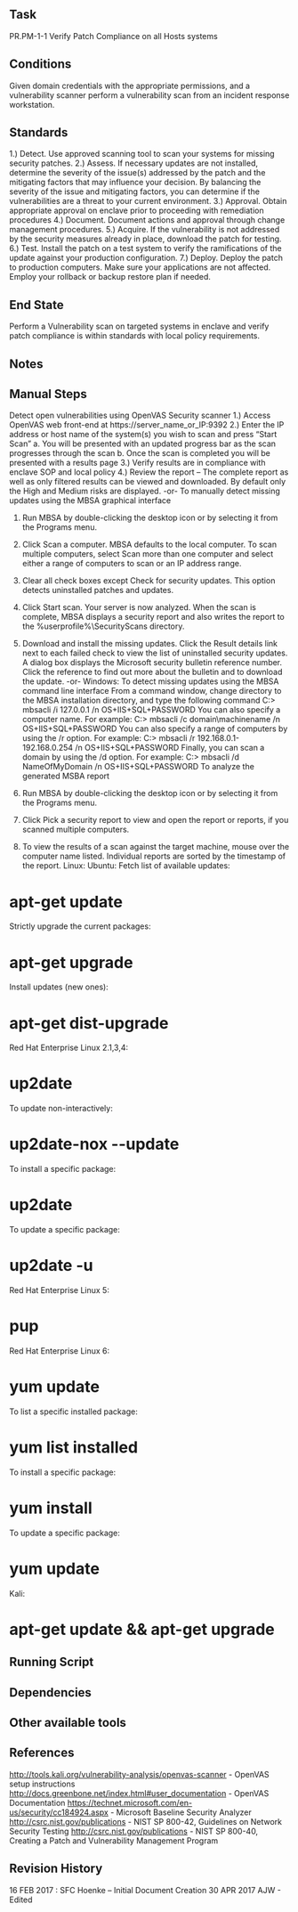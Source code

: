 ## Task

PR.PM-1-1 Verify Patch Compliance on all Hosts systems
## Conditions

Given domain credentials with the appropriate permissions, and a vulnerability scanner perform a vulnerability scan from an incident response workstation.
## Standards

1.) Detect. Use approved scanning tool to scan your systems for missing security patches.
2.) Assess. If necessary updates are not installed, determine the severity of the issue(s) addressed by the patch and the mitigating factors that may influence your decision. By balancing the severity of the issue and mitigating factors, you can determine if the vulnerabilities are a threat to your current environment.
3.) Approval. Obtain appropriate approval on enclave prior to proceeding with remediation procedures
4.) Document. Document actions and approval through change management procedures.
5.) Acquire. If the vulnerability is not addressed by the security measures already in place, download the patch for testing.
6.) Test. Install the patch on a test system to verify the ramifications of the update against your production configuration.
7.) Deploy. Deploy the patch to production computers. Make sure your applications are not affected. Employ your rollback or backup restore plan if needed.
## End State

Perform a Vulnerability scan on targeted systems in enclave and verify patch compliance is within standards with local policy requirements.
## Notes

## Manual Steps

Detect open vulnerabilities using OpenVAS Security scanner
1.) Access OpenVAS web front-end at https://server_name_or_IP:9392
2.) Enter the IP address or host name of the system(s) you wish to scan and press “Start Scan”
a. You will be presented with an updated progress bar as the scan progresses through the scan
b. Once the scan is completed you will be presented with a results page
3.) Verify results are in compliance with enclave SOP and local policy
4.) Review the report – The complete report as well as only filtered results can be viewed and downloaded. By default only the High and Medium risks are displayed.
-or-
To manually detect missing updates using the MBSA graphical interface
1. Run MBSA by double-clicking the desktop icon or by selecting it from the Programs menu.
2. Click Scan a computer. MBSA defaults to the local computer. To scan multiple computers, select Scan more than one computer and select either a range of computers to scan or an IP address range.
3. Clear all check boxes except Check for security updates. This option detects uninstalled patches and updates.
4. Click Start scan. Your server is now analyzed. When the scan is complete, MBSA displays a security report and also writes the report to the %userprofile%\SecurityScans directory.

5. Download and install the missing updates.
Click the Result details link next to each failed check to view the list of uninstalled security updates. A dialog box displays the Microsoft security bulletin reference number. Click the reference to find out more about the bulletin and to download the update.
-or-
Windows:
To detect missing updates using the MBSA command line interface
From a command window, change directory to the MBSA installation directory, and type the following command
C:\> mbsacli /i 127.0.0.1 /n OS+IIS+SQL+PASSWORD
You can also specify a computer name. For example:
C:\> mbsacli /c domain\machinename /n OS+IIS+SQL+PASSWORD
You can also specify a range of computers by using the /r option. For example:
C:\> mbsacli /r 192.168.0.1-192.168.0.254 /n OS+IIS+SQL+PASSWORD
Finally, you can scan a domain by using the /d option. For example:
C:\> mbsacli /d NameOfMyDomain /n OS+IIS+SQL+PASSWORD
To analyze the generated MSBA report
1. Run MBSA by double-clicking the desktop icon or by selecting it from the Programs menu.
2. Click Pick a security report to view and open the report or reports, if you scanned multiple computers.
3. To view the results of a scan against the target machine, mouse over the computer name listed. Individual reports are sorted by the timestamp of the report.
Linux:
Ubuntu:
Fetch list of available updates:
# apt-get update
Strictly upgrade the current packages:
# apt-get upgrade
Install updates (new ones):
# apt-get dist-upgrade
Red Hat Enterprise Linux 2.1,3,4:
# up2date
To update non-interactively:
# up2date-nox --update
To install a specific package:
# up2date <PACKAGE NAME>
To update a specific package:
# up2date -u <PACKAGE NAME>
Red Hat Enterprise Linux 5:
# pup

Red Hat Enterprise Linux 6:
# yum update
To list a specific installed package:
# yum list installed <PACKAGE NAME>
To install a specific package:
# yum install <PACKAGE NAME>
To update a specific package:
# yum update <PACKAGE NAME>
Kali:
# apt-get update && apt-get upgrade
## Running Script


## Dependencies


## Other available tools


## References

http://tools.kali.org/vulnerability-analysis/openvas-scanner - OpenVAS setup instructions
http://docs.greenbone.net/index.html#user_documentation - OpenVAS Documentation
https://technet.microsoft.com/en-us/security/cc184924.aspx - Microsoft Baseline Security Analyzer
http://csrc.nist.gov/publications - NIST SP 800-42, Guidelines on Network Security Testing
http://csrc.nist.gov/publications - NIST SP 800-40, Creating a Patch and Vulnerability Management Program
## Revision History

16 FEB 2017 : SFC Hoenke – Initial Document Creation
30 APR 2017 AJW - Edited